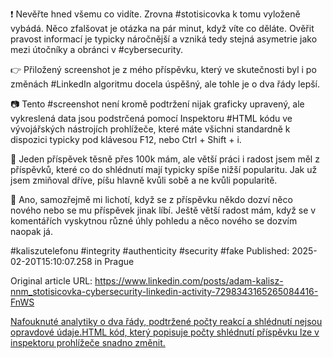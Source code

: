 ❗ Nevěřte hned všemu co vidíte. Zrovna #stotisicovka k tomu vyloženě vybádá. Něco zfalšovat je otázka na pár minut, když víte co děláte. Ověřit pravost informací je typicky náročnější a vzniká tedy stejná asymetrie jako mezi útočníky a obránci v #cybersecurity.


👉 Přiložený screenshot je z mého příspěvku, který ve skutečnosti byl i po změnách #LinkedIn algoritmu docela úspěšný, ale tohle je o dva řády lepší.


📷 Tento #screenshot není kromě podtržení nijak graficky upravený, ale vykreslená data jsou podstrčená pomocí Inspektoru #HTML kódu ve vývojářských nástrojích prohlížeče, které máte všichni standardně k dispozici typicky pod klávesou F12, nebo Ctrl + Shift + i.


🎉 Jeden příspěvek těsně přes 100k mám, ale větší práci i radost jsem měl z příspěvků, které co do shlédnutí mají typicky spíše nižší popularitu. Jak už jsem zmiňoval dříve, píšu hlavně kvůli sobě a ne kvůli popularitě.


🙏 Ano, samozřejmě mi lichotí, když se z příspěvku někdo dozví něco nového nebo se mu příspěvek jinak líbí. Ještě větší radost mám, když se v komentářích vyskytnou různé úhly pohledu a něco nového se dozvím naopak já.


#kaliszutelefonu #integrity #authenticity #security #fake
Published: 2025-02-20T15:10:07.258 in Prague

Original article URL: https://www.linkedin.com/posts/adam-kalisz-nnm_stotisicovka-cybersecurity-linkedin-activity-7298343165265084416-FnWS

[Nafouknuté analytiky o dva řády, podtržené počty reakcí a shlédnutí nejsou opravdové údaje.](./media/changed-post-analytics.png)[HTML kód, který popisuje počty shlédnutí příspěvku lze v inspektoru prohlížeče snadno změnit.](./media/change-in-html-inspector.png)
